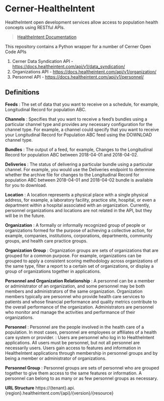 # Cerner-HealtheIntent
HealtheIntent open development services allow access to population health concepts using RESTful APIs. 

>[HealtheIntent Documentation](https://docs.healtheintent.com/)

This repository contains a Python wrapper for a number of Cerner Open Code APIs
1. Cerner Data Syndication API - https://docs.healtheintent.com/api/v1/data_syndication/
2. Organizations API - https://docs.healtheintent.com/api/v1/organization/
3. Personnel API - https://docs.healtheintent.com/api/v1/personnel/


## Definitions

**Feeds**
: The set of data that you want to receive on a schedule, for example, Longitudinal Record for population ABC.

**Channels**
: Specifies that you want to receive a feed’s bundles using a particular channel type and provides any necessary configuration for the channel type. For example, a channel could specify that you want to receive your Longitudinal Record for Population ABC feed using the DOWNLOAD channel type.

**Bundles**
: The output of a feed, for example, Changes to the Longitudinal Record for population ABC between 2018-04-01 and 2018-04-02.

**Deliveries**
: The status of delivering a particular bundle using a particular channel. For example, you would use the Deliveries endpoint to determine whether the archive file for changes to the Longitudinal Record for population ABC between 2018-04-01 and 2018-04-02 bundle is available for you to download.

**Location**
: A location represents a physical place with a single physical address, for example, a laboratory facility, practice site, hospital, or even a department within a hospital associated with an organization. Currently, personnel organizations and locations are not related in the API, but they will be in the future.

**Organization**
: A formally or informally recognized group of people or organizations formed for the purpose of achieving a collective action, for example, companies, institutions, corporations, departments, community groups, and health care practice groups.

**Organization Group**
: Organization groups are sets of organizations that are grouped for a common purpose. For example, organizations can be grouped to apply a consistent scoring methodology across organizations of the same type, filter a report to a certain set of organizations, or display a group of organizations together in applications.

**Personnel and Organization Relationship**
: A personnel can be a member or administrator of an organization, and some personnel may be both members and administrators of the same organization. Organization members typically are personnel who provide health care services to patients and whose financial performance and quality metrics contribute to the overall performance of the organization. Administrators are personnel who monitor and manage the activities and performance of their organizations.

**Personnel**
: Personnel are the people involved in the health care of a population. In most cases, personnel are employees or affiliates of a health care system or provider.
: Users are personnel who log in to HealtheIntent applications. All users must be personnel, but not all personnel are necessarily users. Users gain access to features and information in HealtheIntent applications through membership in personnel groups and by being a member or administrator of organizations.

**Personnel Group**
: Personnel groups are sets of personnel who are grouped together to give them access to the same features or information. A personnel can belong to as many or as few personnel groups as necessary.

**URL Structure**
https://{tenant}.api.{region}.healtheintent.com/{api}/{version}/{resource}